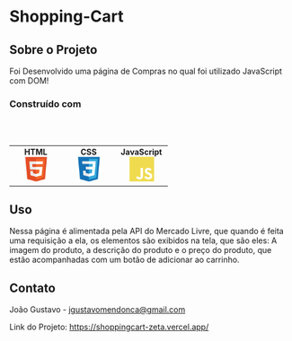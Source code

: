 # Shopping-Cart

<a name="readme-top"></a>

## Sobre o Projeto

Foi Desenvolvido uma página de Compras no qual foi utilizado JavaScript com DOM!

### Construído com
<br>
<br>
<table width="320px" align="center">
  <tbody>
    <tr valign="top">
      <td width="80px" align="center">
        <span><strong>HTML</strong></span><br>
        <img height="45" src="https://raw.githubusercontent.com/devicons/devicon/master/icons/html5/html5-original.svg">
      </td>
      <td width="80px" align="center">
        <span><strong>CSS</strong></span><br>
        <img height="45" src="https://raw.githubusercontent.com/devicons/devicon/master/icons/css3/css3-original.svg">
      </td>
      <td width="80px" align="center">
        <span><strong>JavaScript</strong></span><br>
        <img height="45" src="https://raw.githubusercontent.com/devicons/devicon/master/icons/javascript/javascript-plain.svg">
      </td>
    </tr>
  </tbody>
</table>

## Uso

Nessa página é alimentada pela API do Mercado Livre, que quando é feita uma requisição a ela, os elementos são exibidos na tela, que são eles: A imagem do produto, a descrição do produto e o preço do produto, que estão acompanhadas com um botão de adicionar ao carrinho.

## Contato

João Gustavo - jgustavomendonca@gmail.com

Link do Projeto: https://shoppingcart-zeta.vercel.app/
